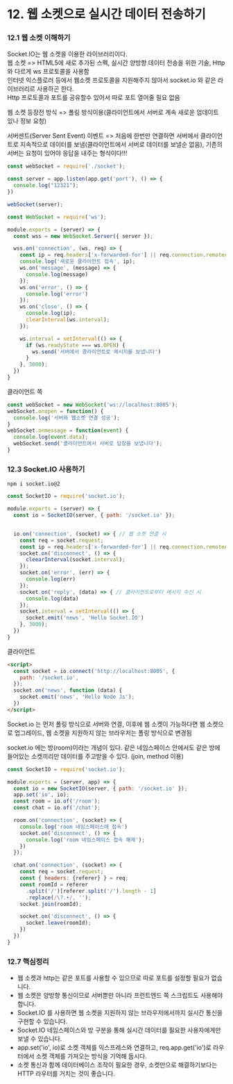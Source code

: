 # 12. 웹 소켓으로 실시간 데이터 전송하기

### 12.1 웹 소켓 이해하기

Socket.IO는 웹 소켓을 이용한 라이브러리이다.    
웹 소켓 => HTML5에 새로 추가된 스펙, 실시간 양방향 데이터 전송을 위한 기술, Http와 다르게 ws 프로토콜을 사용함   
인터넷 익스플로러 등에서 웹소켓 프로토콜을 지원해주지 않아서 socket.io 와 같은 라이브러리르 사용하곤 한다.   
Http 프로토콜과 포트를 공유할수 있어서 따로 포트 열어줄 필요 없음


웹 소켓 등장전 방식 => 폴링 방식이용(클라이언트에서 서버로 계속 새로운 업데이트 있나 정보 요청)

서버센트(Server Sent Event) 이벤트 => 처음에 한번만 연결하면 서버에서 클라이언트로 지속적으로 데이터를 보냄(클라이언트에서 서버로 데이터를 보낼순 없음), 기존의 서버는 요청이 있어야 응답을 내주는 형식이다!!!


```js
const webSocket = require('./socket');

const server = app.listen(app.get('port'), () => {
  console.log("12321");
})

webSocket(server);
```

```js
const WebSocket = require('ws');

module.exports = (server) => {
  const wss = new WebSocket.Server({ server });

  wss.on('connection', (ws, req) => {
    const ip = req.headers['x-forwarded-for'] || req.connection.remoteAddress; // 클라이언트의 ip를 알아내는 유용한 방법
    console.log('새로운 클라이언트 접속', ip);
    ws.on('message', (message) => {
      console.log(message)
    });
    ws.on('error', () => {
      console.log('error')
    });
    ws.on('close', () => {
      console.log(ip);
      clearInterval(ws.interval);
    });

    ws.interval = setInterval(() => {
      if (ws.readyState === ws.OPEN) {
        ws.send('서버에서 클라이언트로 메시지를 보냅니다')
      } 
    }, 3000);
  })
}
```

클라이언트 쪽
```js
const webSocket = new WebSocket('ws://localhost:8005');
webSocket.onopen = function() {
  console.log('서버와 웹소켓 연결 성공');
}
webSocket.onmessage = function(event) {
  console.log(event.data);
  webSocket.send('클라이언트에서 서버로 답장을 보냅니다');
}
```

### 12.3 Socket.IO 사용하기

```shell
npm i socket.io@2
```

```js
const SocketIO = require('socket.io');

module.exports = (server) => {
  const io = SocketIO(server, { path: '/socket.io' });


  io.on('connection', (socket) => { // 웹 소켓 연결 시
    const req = socket.request;
    const ip = req.headers['x-forwarded-for'] || req.connection.remoteAddress;
    socket.on('disconnect', () => {
      cleearInterval(socket.interval);
    });
    socket.on('error', (err) => {
      console.log(err)
    });
    socket.on('reply', (data) => { // 클라이언트로부터 메시지 수신 시
      console.log(data)
    });
    socket.interval = setInterval(() => {
      socket.emit('news', 'Hello Socket.IO')
    }, 3000);
  })
}
```

클라이언트
```html
<script>
  const socket = io.connect('http://localhost:8005', {
    path: '/socket.io',
  });
  socket.on('news', function (data) {
    socket.emit('news', 'Hello Node Js');
  })
</script>
```

Socket.io 는 먼저 폴링 방식으로 서버와 연결, 이후에 웹 소켓이 가능하다면 웹 소켓으로 업그레이드, 웹 소켓을 지원하지 않는 브라우저는 폴링 방식으로 변경됨

socket.io 에는 방(room)이라는 개념이 있다.
같은 네임스페이스 안에서도 같은 방에 들어있는 소켓끼리만 데이터를 주고받을 수 있다. (join, method 이용)
```js
const SocketIO = require('socket.io');

module.exports = (server, app) => {
  const io = new SocketIO(server, { path: '/socket.io' });
  app.set('io', io);
  const room = io.of('/room');
  const chat = io.of('/chat');

  room.on('connection', (socket) => {
    console.log('room 네임스페이스에 접속')
    socket.on('disconnect', () => {
      console.log('room 네임스페이스 접속 해제');
    })
  });

  chat.on('connection', (socket) => {
    const req = socket.request;
    const { headers: {referer} } = req;
    const roomId = referer
      .split('/')[referer.split('/').length - 1]
      .replace(/\?.+/, '');
    socket.join(roomId);

    socket.on('disconnect', () => {
      socket.leave(roomId);
    })
  })
}
```


### 12.7 핵심정리
* 웹 소켓과 http는 같은 포트를 사용할 수 있으므로 따로 포트를 설정할 필요가 없습니다.
* 웹 소켓은 양방향 통신이므로 서버뿐만 아니라 프런트엔드 쪽 스크립트도 사용해야 합니다.
* Socket.IO 를 사용하면 웹 소켓을 지원하지 않는 브라우저에서까지 실시간 통신을 구현할 수 있습니다.
* Socket.IO 네임스페이스와 방 구분을 통해 실시간 데이터를 필요한 사용자에게만 보낼 수 있습니다.
* app.set('io', io)로 소켓 객체를 익스프레스와 연결하고, req.app.get('io')로 라우터에서 소켓 객체를 가져오는 방식을 기억해 둡시다.
* 소켓 통신과 함께 데이터베이스 조작이 필요한 경우, 소켓만으로 해결하기보다는 HTTP 라우터를 거치는 것이 좋습니다.